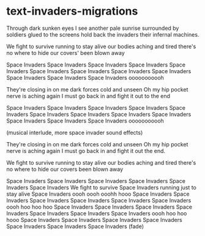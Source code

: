 # text-invaders-migrations


Through dark sunken eyes
I see another pale sunrise
surrounded by soldiers
glued to the screens
hold back the invaders
their infernal machines.

We fight to survive
running to stay alive
our bodies aching and tired
there's no where to hide
our covers' been blown away

Space Invaders
Space Invaders
Space Invaders
Space Invaders
Space Invaders
Space Invaders
Space Invaders
Space Invaders
Space Invaders
Space Invaders
Space Invaders
Space Invaders ooooooooooh

They're closing in on me
dark forces cold and unseen
Oh my hip pocket nerve is aching again
I must go back in and fight it out to the end

Space Invaders
Space Invaders
Space Invaders
Space Invaders
Space Invaders
Space Invaders
Space Invaders
Space Invaders
Space Invaders
Space Invaders
Space Invaders
Space Invaders ooooooooooh

(musical interlude, more space invader sound effects)

They're closing in on me
dark forces cold and unseen
Oh my hip pocket nerve is aching again
I must go back in and fight it out the end.

We fight to survive
running to stay alive
our bodies aching and tired
there's no where to hide
our covers been blown away

Space Invaders
Space Invaders
Space Invaders
Space Invaders
Space Invaders
Space Invaders
We fight to survive
Space Invaders
running just to stay alive
Space Invaders
oooh oooh ooohh hooo
Space Invaders
Space Invaders
Space Invaders
Space Invaders
Space Invaders
Space Invaders
oooh hoo hoo hoo
Space Invaders
Space Invaders
Space Invaders
Space Invaders
Space Invaders
Space Invaders
Space Invaders
oooh hoo hoo hooo
Space Invaders
Space Invaders
Space Invaders
Space Invaders
Space Invaders
Space Invaders
Space Invaders (fade)
